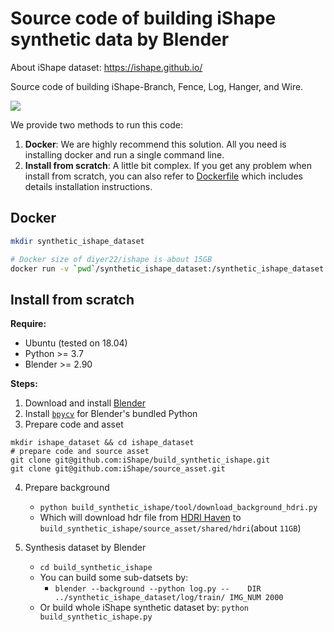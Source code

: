 # Source code of building iShape synthetic data by Blender

About iShape dataset: https://ishape.github.io/

Source code of building iShape-Branch, Fence, Log, Hanger, and Wire. 

![](https://ishape.github.io/image/ishape_img/ishape.png)

We provide two methods to run this code:
1. **Docker**: We are highly recommend this solution. All you need is installing docker and run a single command line.
2. **Install from scratch**: A little bit complex. If you get any problem when install from scratch, you can also refer to [Dockerfile](./Dockerfile) which includes details installation instructions.

## Docker
```bash
mkdir synthetic_ishape_dataset

# Docker size of diyer22/ishape is about 15GB
docker run -v `pwd`/synthetic_ishape_dataset:/synthetic_ishape_dataset diyer22/ishape
```

## Install from scratch
**Require:**
- Ubuntu (tested on 18.04)  
- Python >= 3.7  
- Blender >= 2.90  

**Steps:**
1. Download and install [Blender](https://www.blender.org/download/)
2. Install [`bpycv`](https://github.com/DIYer22/bpycv) for Blender's bundled Python
3. Prepare code and asset
```shell
mkdir ishape_dataset && cd ishape_dataset
# prepare code and source asset
git clone git@github.com:iShape/build_synthetic_ishape.git
git clone git@github.com:iShape/source_asset.git
```
4. Prepare background
    - `python build_synthetic_ishape/tool/download_background_hdri.py`
    - Which will download hdr file from [HDRI Haven](https://hdrihaven.com/) to `build_synthetic_ishape/source_asset/shared/hdri`(about `11GB`)

5. Synthesis dataset by Blender
    - `cd build_synthetic_ishape`
    - You can build some sub-datsets by:
        - `blender --background --python log.py --    DIR ../synthetic_ishape_dataset/log/train/ IMG_NUM 2000`
    - Or build whole iShape synthetic dataset by: `python build_synthetic_ishape.py`
```
